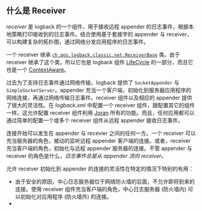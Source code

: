 ## 什么是 Receiver

*receiver* 是 logback 的一个组件，用于接收远程 appender 的日志事件，根据本地策略打印接收到的日志事件。结合使用基于套接字的 appender 与 receiver，可以构建复杂的拓扑图，通过网络分发应用程序的日志事件。

一个 receiver 继承 [`ch.qos.logback.classic.net.ReceiverBase`](https://logback.qos.ch/xref/ch/qos/logback/classic/net/ReceiverBase.html) 类。由于 receiver 继承了这个类，所以它也是 logback 组件 [LifeCycle](https://logback.qos.ch/xref/ch/qos/logback/core/spi/LifeCycle.html) 的一部分，而且它也是一个 [ContextAware](https://logback.qos.ch/xref/ch/qos/logback/core/spi/ContextAware.html)。

过去为了支持日志事件通过网络传输，logback 提供了 `SocketAppender` 与 `SimpleSocketServer`。appender 充当一个客户端，初始化到服务器应用程序的网络连接，再通过网络传输日志事件。receiver 组件以及相应的 appender 提供了很大的灵活性。在 *logback.xml* 中配置一个 receiver 组件，跟配置其它的组件一样。这允许配置 receiver 组件利用 [Joran](https://logback.qos.ch/manual/onJoran.html) 所有的功能。而且，任何应用都可以通过简单的配置一个或多个 receiver 组件从远程 appender 接收日志事件。

连接开始可以发生在 appender 与 recevier 之间的任何一方。一个 receiver 可以充当服务器的角色，被动的监听远程 appender 客户端的连接。或者，receiver 充当客户端的角色，初始化与远程 appender 服务器的连接。不管 appender 与 receiver 的角色是什么，*日志事件总是从 appender 流向 receiver。*

允许 receiver 初始化到 appender 的连接的灵活性在特定的情况下特别的有用：

-   由于安全的原因，中心日志服务器位于网络防火墙的后面，不允许即将到来的连接。使用 receiver 组件充当客户端的角色，中心日志服务器 (防火墙内) 可以初始化对应用程序 (防火墙外) 的连接。
-   